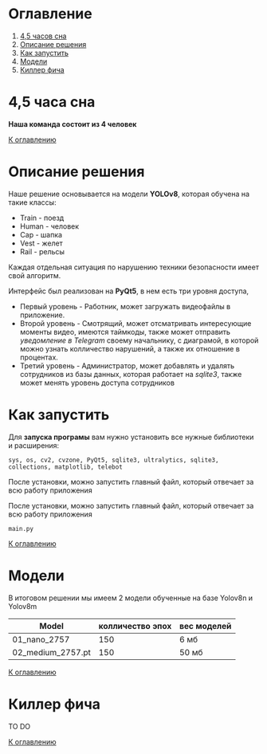 # Оглавление
1. [4,5 часов сна](#45-часа-сна)
2. [Описание решения](#описание-решения)
3. [Как запустить](#как-запустить)
3. [Модели](#модели)
5. [Киллер фича](#киллер-фича)

# 4,5 часа сна
__Наша команда состоит из 4 человек__



[К оглавлению](#оглавление)
# Описание решения

Наше решение основывается на модели __YOLOv8__, которая обучена на такие классы:
* Train - поезд
* Human - человек
* Cap - шапка
* Vest - желет
* Rail - рельсы

Каждая отдельная ситуация по нарушению техники безопасности имеет свой алгоритм.

Интерфейс был реализован на __PyQt5__, в нем есть три уровня доступа, 
* Первый уровень - Работник, может загружать видеофайлы в приложение.
* Второй уровень - Смотрящий, может отсматривать интересующие моменты видео, имеются таймкоды, также может отправить _уведомление в Telegram_ своему начальнику, с диаграмой, в которой можно узнать колличество нарушений, а также их отношение в процентах.
* Третий уровень - Администратор, может добавлять и удалять сотрудников из базы данных, которая работает на _sqlite3_, также может менять уровень доступа сотрудников

# Как запустить
Для __запуска програмы__ вам нужно установить все нужные библиотеки и расширения:

``sys, os, cv2, cvzone, PyQt5, sqlite3, ultralytics, sqlite3, collections, matplotlib, telebot``

После установки, можно запустить главный файл, который отвечает за всю работу приложения 

После установки, можно запустить главный файл, который отвечает за всю работу приложения 

``` 
main.py
 ```
[К оглавлению](#оглавление)
# Модели
В итоговом решении мы имеем 2 модели обученные на базе Yolov8n и Yolov8m


|Model      | колличество эпох | вес моделей | 
|----------    |----------|----------|
| 01_nano_2757     | 150     | 6 мб   |
| 02_medium_2757.pt   | 150       | 50 мб   |
[К оглавлению](#оглавление)

# Киллер фича

 TO DO

[К оглавлению](#оглавление)
